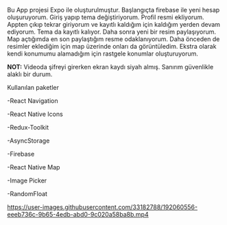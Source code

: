 Bu App projesi Expo ile oluşturulmuştur.
Başlangıçta firebase ile yeni hesap oluşuruyorum. Giriş yapıp tema değiştiriyorum. Profil resmi ekliyorum. Appten çıkıp tekrar giriyorum ve kayıtlı kaldığım için kaldığım yerden devam ediyorum. Tema da kayıtlı kalıyor. Daha sonra yeni bir resim paylaşıyorum. Map açtığımda en son paylaştığım resme odaklanıyorum. Daha önceden de resimler eklediğim için map üzerinde onları da görüntüledim. Ekstra olarak kendi konumumu alamadığım için rastgele konumlar oluşturuyorum.

<b>NOT:</b> Videoda şifreyi girerken ekran kaydı siyah almış. Sanırım güvenlikle alaklı bir durum.

Kullanılan paketler

-React Navigation 

-React Native Icons

-Redux-Toolkit

-AsyncStorage

-Firebase

-React Native Map

-Image Picker

-RandomFloat


https://user-images.githubusercontent.com/33182788/192060556-eeeb736c-9b65-4edb-abd0-9c020a58ba8b.mp4

